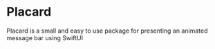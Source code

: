 # Placard
Placard is a small and easy to use package for presenting an animated message bar using SwiftUI

